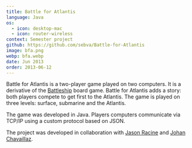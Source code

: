 ```yaml
---
title: Battle for Atlantis
language: Java
os:
  - icon: desktop-mac
  - icon: router-wireless
context: Semester project
github: https://github.com/sebva/Battle-for-Atlantis
image: bfa.png
webp: bfa.webp
date: Jun 2013
order: 2013-06-12
---
```


Battle for Atlantis is a two-player game played on two computers. It is a derivative of the [Battleship](https://en.wikipedia.org/wiki/Battleship_(game)) board game. Battle for Atlantis adds a story: both players compete to get first to the Atlantis. The game is played on three levels: surface, submarine and the Atlantis.

The game was developed in Java. Players computers communicate via TCP/IP using a custom protocol based on JSON. 

The project was developed in collaboration with [Jason Racine](http://www.jason-racine.com/) and [Johan Chavaillaz](https://chavaillaz.com/website/).
